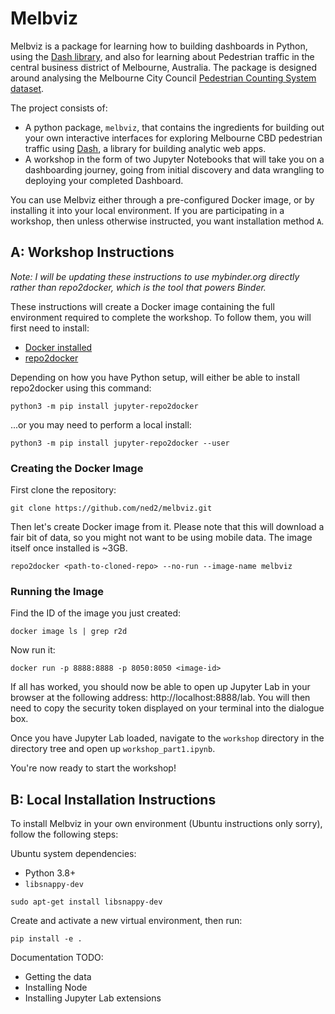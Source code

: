 # Melbviz

Melbviz is a package for learning how to building dashboards in Python, using
the [Dash library](plotly/dash), and also for learning about Pedestrian traffic
in the central business district of Melbourne, Australia. The package is
designed around analysing the Melbourne City Council [Pedestrian Counting System
dataset](https://data.melbourne.vic.gov.au/Transport/Pedestrian-Counting-System-2009-to-Present-counts-/b2ak-trbp).

The project consists of:
* A python package, `melbviz`, that contains the ingredients for building out
  your own interactive interfaces for exploring Melbourne CBD pedestrian traffic
  using [Dash](plotly/dash), a library for building analytic web apps.
* A workshop in the form of two Jupyter Notebooks that will take you on a
  dashboarding journey, going from initial discovery and data wrangling to
  deploying your completed Dashboard.

You can use Melbviz either through a pre-configured Docker image, or by
installing it into your local environment. If you are participating in a
workshop, then unless otherwise instructed, you want installation method `A`.


## A: Workshop Instructions

_Note: I will be updating these instructions to use mybinder.org directly rather than 
repo2docker, which is the tool that powers Binder._

These instructions will create a Docker image containing the full environment
required to complete the workshop. To follow them, you will first need to
install:

* [Docker installed](https://docs.docker.com/get-docker)
* [repo2docker](https://repo2docker.readthedocs.io/en/latest/install.html)

Depending on how you have Python setup, will either be able to install repo2docker 
using this command:

```
python3 -m pip install jupyter-repo2docker
```

...or you may need to perform a local install:

```
python3 -m pip install jupyter-repo2docker --user
```


### Creating the Docker Image

First clone the repository:

```
git clone https://github.com/ned2/melbviz.git
```

Then let's create Docker image from it. Please note that this will download a
fair bit of data, so you might not want to be using mobile data. The image
itself once installed is ~3GB.

```
repo2docker <path-to-cloned-repo> --no-run --image-name melbviz
```

### Running the Image

Find the ID of the image you just created:

```
docker image ls | grep r2d
```

Now run it:

```
docker run -p 8888:8888 -p 8050:8050 <image-id>
```

If all has worked, you should now be able to open up Jupyter Lab in your browser
at the following address: http://localhost:8888/lab. You will then need to copy
the security token displayed on your terminal into the dialogue box.

Once you have Jupyter Lab loaded, navigate to the `workshop` directory in the
directory tree and open up `workshop_part1.ipynb`.

You're now ready to start the workshop!


## B: Local Installation Instructions

To install Melbviz in your own environment (Ubuntu instructions only
sorry), follow the following steps:

Ubuntu system dependencies:
* Python 3.8+
* `libsnappy-dev`

```
sudo apt-get install libsnappy-dev
```

Create and activate a new virtual environment, then run:

```
pip install -e .
```

Documentation TODO:
* Getting the data
* Installing Node
* Installing Jupyter Lab extensions 
